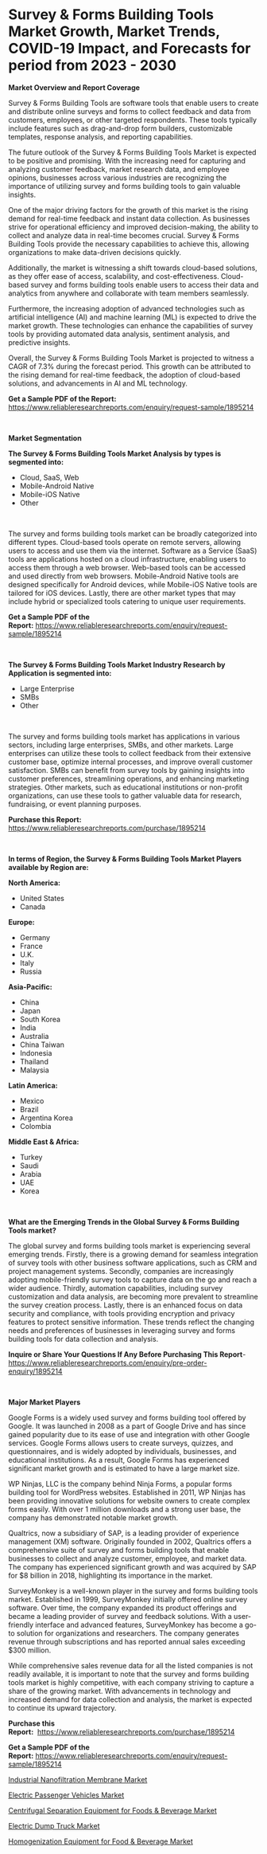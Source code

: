 <p><h1>Survey & Forms Building Tools Market Growth, Market Trends, COVID-19 Impact, and Forecasts for period from 2023 - 2030</h1></p><p><strong>Market Overview and Report Coverage</strong></p>
<p><p>Survey & Forms Building Tools are software tools that enable users to create and distribute online surveys and forms to collect feedback and data from customers, employees, or other targeted respondents. These tools typically include features such as drag-and-drop form builders, customizable templates, response analysis, and reporting capabilities.</p><p>The future outlook of the Survey & Forms Building Tools Market is expected to be positive and promising. With the increasing need for capturing and analyzing customer feedback, market research data, and employee opinions, businesses across various industries are recognizing the importance of utilizing survey and forms building tools to gain valuable insights.</p><p>One of the major driving factors for the growth of this market is the rising demand for real-time feedback and instant data collection. As businesses strive for operational efficiency and improved decision-making, the ability to collect and analyze data in real-time becomes crucial. Survey & Forms Building Tools provide the necessary capabilities to achieve this, allowing organizations to make data-driven decisions quickly.</p><p>Additionally, the market is witnessing a shift towards cloud-based solutions, as they offer ease of access, scalability, and cost-effectiveness. Cloud-based survey and forms building tools enable users to access their data and analytics from anywhere and collaborate with team members seamlessly.</p><p>Furthermore, the increasing adoption of advanced technologies such as artificial intelligence (AI) and machine learning (ML) is expected to drive the market growth. These technologies can enhance the capabilities of survey tools by providing automated data analysis, sentiment analysis, and predictive insights.</p><p>Overall, the Survey & Forms Building Tools Market is projected to witness a CAGR of 7.3% during the forecast period. This growth can be attributed to the rising demand for real-time feedback, the adoption of cloud-based solutions, and advancements in AI and ML technology.</p></p>
<p><strong>Get a Sample PDF of the Report:</strong> <a href="https://www.reliableresearchreports.com/enquiry/request-sample/1895214">https://www.reliableresearchreports.com/enquiry/request-sample/1895214</a></p>
<p>&nbsp;</p>
<p><strong>Market Segmentation</strong></p>
<p><strong>The Survey & Forms Building Tools Market Analysis by types is segmented into:</strong></p>
<p><ul><li>Cloud, SaaS, Web</li><li>Mobile-Android Native</li><li>Mobile-iOS Native</li><li>Other</li></ul></p>
<p>&nbsp;</p>
<p><p>The survey and forms building tools market can be broadly categorized into different types. Cloud-based tools operate on remote servers, allowing users to access and use them via the internet. Software as a Service (SaaS) tools are applications hosted on a cloud infrastructure, enabling users to access them through a web browser. Web-based tools can be accessed and used directly from web browsers. Mobile-Android Native tools are designed specifically for Android devices, while Mobile-iOS Native tools are tailored for iOS devices. Lastly, there are other market types that may include hybrid or specialized tools catering to unique user requirements.</p></p>
<p><strong>Get a Sample PDF of the Report:</strong>&nbsp;<a href="https://www.reliableresearchreports.com/enquiry/request-sample/1895214">https://www.reliableresearchreports.com/enquiry/request-sample/1895214</a></p>
<p>&nbsp;</p>
<p><strong>The Survey & Forms Building Tools Market Industry Research by Application is segmented into:</strong></p>
<p><ul><li>Large Enterprise</li><li>SMBs</li><li>Other</li></ul></p>
<p>&nbsp;</p>
<p><p>The survey and forms building tools market has applications in various sectors, including large enterprises, SMBs, and other markets. Large enterprises can utilize these tools to collect feedback from their extensive customer base, optimize internal processes, and improve overall customer satisfaction. SMBs can benefit from survey tools by gaining insights into customer preferences, streamlining operations, and enhancing marketing strategies. Other markets, such as educational institutions or non-profit organizations, can use these tools to gather valuable data for research, fundraising, or event planning purposes.</p></p>
<p><strong>Purchase this Report:</strong>&nbsp; <a href="https://www.reliableresearchreports.com/purchase/1895214">https://www.reliableresearchreports.com/purchase/1895214</a></p>
<p>&nbsp;</p>
<p><strong>In terms of Region, the Survey & Forms Building Tools Market Players available by Region are:</strong></p>
<p>
    <p> <strong> North America: </strong>
        <ul>
            <li>United States</li>
            <li>Canada</li>
        </ul>
        </p> 
    <p> <strong> Europe: </strong>
        <ul>
            <li>Germany</li>
            <li>France</li>
            <li>U.K.</li>
            <li>Italy</li>
            <li>Russia</li>
        </ul>
        </p> 
    <p> <strong> Asia-Pacific: </strong>
        <ul>
            <li>China</li>
            <li>Japan</li>
            <li>South Korea</li>
            <li>India</li>
            <li>Australia</li>
            <li>China Taiwan</li>
            <li>Indonesia</li>
            <li>Thailand</li>
            <li>Malaysia</li>
        </ul>
        </p> 
    <p> <strong> Latin America: </strong>
        <ul>
            <li>Mexico</li>
            <li>Brazil</li>
            <li>Argentina Korea</li>
            <li>Colombia</li>
        </ul>
        </p> 
    <p> <strong> Middle East & Africa: </strong>
        <ul>
            <li>Turkey</li>
            <li>Saudi</li>
            <li>Arabia</li>
            <li>UAE</li>
            <li>Korea</li>
        </ul>
    </p>
    </p>
<p>&nbsp;</p>
<p><strong>What are the Emerging Trends in the Global Survey & Forms Building Tools market?</strong></p>
<p><p>The global survey and forms building tools market is experiencing several emerging trends. Firstly, there is a growing demand for seamless integration of survey tools with other business software applications, such as CRM and project management systems. Secondly, companies are increasingly adopting mobile-friendly survey tools to capture data on the go and reach a wider audience. Thirdly, automation capabilities, including survey customization and data analysis, are becoming more prevalent to streamline the survey creation process. Lastly, there is an enhanced focus on data security and compliance, with tools providing encryption and privacy features to protect sensitive information. These trends reflect the changing needs and preferences of businesses in leveraging survey and forms building tools for data collection and analysis.</p></p>
<p><strong>Inquire or Share Your Questions If Any Before Purchasing This Report</strong>- <a href="https://www.reliableresearchreports.com/enquiry/pre-order-enquiry/1895214">https://www.reliableresearchreports.com/enquiry/pre-order-enquiry/1895214</a></p>
<p>&nbsp;</p>
<p><strong>Major Market Players</strong></p>
<p><p>Google Forms is a widely used survey and forms building tool offered by Google. It was launched in 2008 as a part of Google Drive and has since gained popularity due to its ease of use and integration with other Google services. Google Forms allows users to create surveys, quizzes, and questionnaires, and is widely adopted by individuals, businesses, and educational institutions. As a result, Google Forms has experienced significant market growth and is estimated to have a large market size.</p><p>WP Ninjas, LLC is the company behind Ninja Forms, a popular forms building tool for WordPress websites. Established in 2011, WP Ninjas has been providing innovative solutions for website owners to create complex forms easily. With over 1 million downloads and a strong user base, the company has demonstrated notable market growth.</p><p>Qualtrics, now a subsidiary of SAP, is a leading provider of experience management (XM) software. Originally founded in 2002, Qualtrics offers a comprehensive suite of survey and forms building tools that enable businesses to collect and analyze customer, employee, and market data. The company has experienced significant growth and was acquired by SAP for $8 billion in 2018, highlighting its importance in the market.</p><p>SurveyMonkey is a well-known player in the survey and forms building tools market. Established in 1999, SurveyMonkey initially offered online survey software. Over time, the company expanded its product offerings and became a leading provider of survey and feedback solutions. With a user-friendly interface and advanced features, SurveyMonkey has become a go-to solution for organizations and researchers. The company generates revenue through subscriptions and has reported annual sales exceeding $300 million.</p><p>While comprehensive sales revenue data for all the listed companies is not readily available, it is important to note that the survey and forms building tools market is highly competitive, with each company striving to capture a share of the growing market. With advancements in technology and increased demand for data collection and analysis, the market is expected to continue its upward trajectory.</p></p>
<p><strong>Purchase this Report:</strong>&nbsp;&nbsp;<a href="https://www.reliableresearchreports.com/purchase/1895214">https://www.reliableresearchreports.com/purchase/1895214</a></p>
<p></p>
<p><strong>Get a Sample PDF of the Report:</strong>&nbsp;<a href="https://www.reliableresearchreports.com/enquiry/request-sample/1895214">https://www.reliableresearchreports.com/enquiry/request-sample/1895214</a></p>
<p><p><a href="https://www.linkedin.com/pulse/industrial-nanofiltration-membrane-market-size-2023-2030-ufnze/">Industrial Nanofiltration Membrane Market</a></p><p><a href="https://medium.com/@santaraynor/electric-passenger-vehicles-market-share-evolution-and-market-growth-trends-2023-2030-cb0e8f11c043">Electric Passenger Vehicles Market</a></p><p><a href="https://github.com/WillieWoodard/Market-Research-Report-List-1/blob/main/centrifugal-separation-equipment-for-foods-beverage-market.md">Centrifugal Separation Equipment for Foods & Beverage Market</a></p><p><a href="https://medium.com/@santosdicki2023/electric-dump-truck-market-research-report-its-history-and-forecast-2023-to-2030-a10034f8806c">Electric Dump Truck Market</a></p><p><a href="https://github.com/PeterParrish5/Market-Research-Report-List-1/blob/main/homogenization-equipment-for-food-beverage-market.md">Homogenization Equipment for Food & Beverage Market</a></p></p>